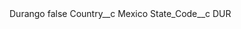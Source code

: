 <?xml version="1.0" encoding="UTF-8"?>
<CustomMetadata xmlns="http://soap.sforce.com/2006/04/metadata" xmlns:xsi="http://www.w3.org/2001/XMLSchema-instance" xmlns:xsd="http://www.w3.org/2001/XMLSchema">
    <label>Durango</label>
    <protected>false</protected>
    <values>
        <field>Country__c</field>
        <value xsi:type="xsd:string">Mexico</value>
    </values>
    <values>
        <field>State_Code__c</field>
        <value xsi:type="xsd:string">DUR</value>
    </values>
</CustomMetadata>
